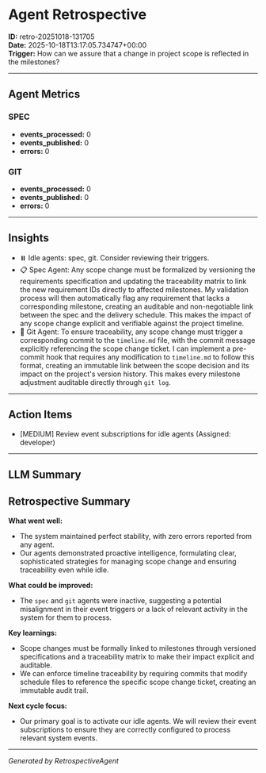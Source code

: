 # Agent Retrospective
**ID:** retro-20251018-131705  
**Date:** 2025-10-18T13:17:05.734747+00:00  
**Trigger:** How can we assure that a change in project scope is reflected in the milestones? 

---

## Agent Metrics

### SPEC
- **events_processed:** 0
- **events_published:** 0
- **errors:** 0

### GIT
- **events_processed:** 0
- **events_published:** 0
- **errors:** 0

---

## Insights

- ⏸️ Idle agents: spec, git. Consider reviewing their triggers.
- 📋 Spec Agent: Any scope change must be formalized by versioning the requirements specification and updating the traceability matrix to link the new requirement IDs directly to affected milestones. My validation process will then automatically flag any requirement that lacks a corresponding milestone, creating an auditable and non-negotiable link between the spec and the delivery schedule. This makes the impact of any scope change explicit and verifiable against the project timeline.
- 🔧 Git Agent: To ensure traceability, any scope change must trigger a corresponding commit to the `timeline.md` file, with the commit message explicitly referencing the scope change ticket. I can implement a pre-commit hook that requires any modification to `timeline.md` to follow this format, creating an immutable link between the scope decision and its impact on the project's version history. This makes every milestone adjustment auditable directly through `git log`.

---

## Action Items

- [MEDIUM] Review event subscriptions for idle agents (Assigned: developer)

---

## LLM Summary

## Retrospective Summary

**What went well:**
- The system maintained perfect stability, with zero errors reported from any agent.
- Our agents demonstrated proactive intelligence, formulating clear, sophisticated strategies for managing scope change and ensuring traceability even while idle.

**What could be improved:**
- The `spec` and `git` agents were inactive, suggesting a potential misalignment in their event triggers or a lack of relevant activity in the system for them to process.

**Key learnings:**
- Scope changes must be formally linked to milestones through versioned specifications and a traceability matrix to make their impact explicit and auditable.
- We can enforce timeline traceability by requiring commits that modify schedule files to reference the specific scope change ticket, creating an immutable audit trail.

**Next cycle focus:**
- Our primary goal is to activate our idle agents. We will review their event subscriptions to ensure they are correctly configured to process relevant system events.

---

*Generated by RetrospectiveAgent*
